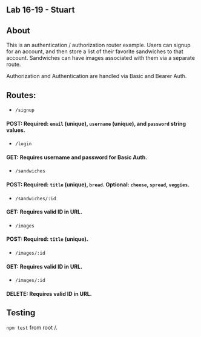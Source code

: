 ##  Lab 16-19 - Stuart

## About
This is an authentication / authorization router example. Users can signup for an account, and then store a list of their favorite sandwiches to that account. Sandwiches can have images associated with them via a separate route.

Authorization and Authentication are handled via Basic and Bearer Auth.

## Routes:
- `/signup`
#### POST: Required: `email` (unique), `username` (unique), and `password` string values.

- `/login`
#### GET: Requires username and password for Basic Auth.

- `/sandwiches`
#### POST: Required: `title` (unique), `bread`. Optional: `cheese`, `spread`, `veggies`.
- `/sandwiches/:id`
#### GET: Requires valid ID in URL.

- `/images`
#### POST: Required: `title` (unique).
- `/images/:id`
#### GET: Requires valid ID in URL.
- `/images/:id`
#### DELETE: Requires valid ID in URL.

## Testing
`npm test` from root /.
